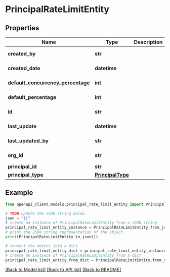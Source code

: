 # PrincipalRateLimitEntity



## Properties

Name | Type | Description | Notes
------------ | ------------- | ------------- | -------------
**created_by** | **str** |  | [optional] [readonly] 
**created_date** | **datetime** |  | [optional] [readonly] 
**default_concurrency_percentage** | **int** |  | [optional] [readonly] 
**default_percentage** | **int** |  | [optional] [readonly] 
**id** | **str** |  | [optional] [readonly] 
**last_update** | **datetime** |  | [optional] [readonly] 
**last_updated_by** | **str** |  | [optional] [readonly] 
**org_id** | **str** |  | [optional] [readonly] 
**principal_id** | **str** |  | 
**principal_type** | [**PrincipalType**](PrincipalType.md) |  | 

## Example

```python
from openapi_client.models.principal_rate_limit_entity import PrincipalRateLimitEntity

# TODO update the JSON string below
json = "{}"
# create an instance of PrincipalRateLimitEntity from a JSON string
principal_rate_limit_entity_instance = PrincipalRateLimitEntity.from_json(json)
# print the JSON string representation of the object
print(PrincipalRateLimitEntity.to_json())

# convert the object into a dict
principal_rate_limit_entity_dict = principal_rate_limit_entity_instance.to_dict()
# create an instance of PrincipalRateLimitEntity from a dict
principal_rate_limit_entity_from_dict = PrincipalRateLimitEntity.from_dict(principal_rate_limit_entity_dict)
```
[[Back to Model list]](../README.md#documentation-for-models) [[Back to API list]](../README.md#documentation-for-api-endpoints) [[Back to README]](../README.md)


